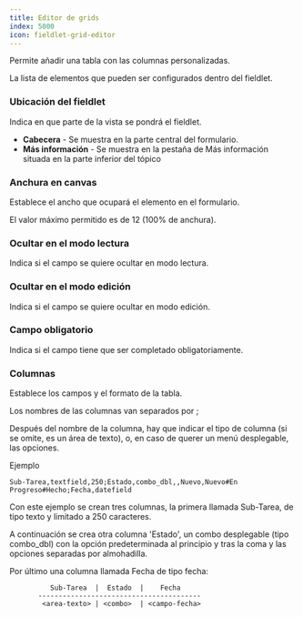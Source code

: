 ```yaml
---
title: Editor de grids
index: 5000
icon: fieldlet-grid-editor
---
```


Permite añadir una tabla con las columnas personalizadas.

La lista de elementos que pueden ser configurados dentro del fieldlet.

### Ubicación del fieldlet

Indica en que parte de la vista se pondrá el fieldlet.

- **Cabecera** - Se muestra en la parte central del formulario.
- **Más información** - Se muestra en la pestaña de Más información situada en la parte inferior del tópico

### Anchura en canvas

Establece el ancho que ocupará el elemento en el formulario.

El valor máximo permitido es de 12 (100% de anchura).

### Ocultar en el modo lectura

Indica si el campo se quiere ocultar en modo lectura.

### Ocultar en el modo edición

Indica si el campo se quiere ocultar en modo edición.

### Campo obligatorio

Indica si el campo tiene que ser completado obligatoriamente.


### Columnas

Establece los campos y el formato de la tabla.

Los nombres de las columnas van separados por ;

Después del nombre de la columna, hay que indicar el tipo de columna (si se omite, es un área de texto), o, en caso de querer un menú desplegable, las opciones.

Ejemplo

	Sub-Tarea,textfield,250;Estado,combo_dbl,,Nuevo,Nuevo#En Progreso#Hecho;Fecha,datefield

Con este ejemplo se crean tres columnas, la primera llamada Sub-Tarea, de tipo texto 
y limitado a 250 caracteres.

A continuación se crea otra columna 'Estado', un combo desplegable (tipo combo_dbl) con la opción predeterminada al principio y tras la coma y las opciones separadas por almohadilla.

Por último una columna llamada Fecha de tipo fecha:

			  Sub-Tarea  |  Estado  |    Fecha
           ----------------------------------------
            <area-texto> | <combo>  | <campo-fecha>